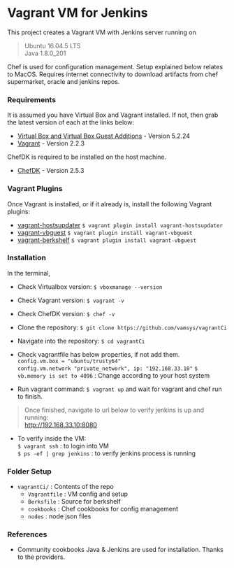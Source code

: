 # Vagrant VM for Jenkins
This project creates a Vagrant VM with Jenkins server running on

> Ubuntu 16.04.5 LTS \
> Java 1.8.0_201 

Chef is used for configuration management.
Setup explained below relates to MacOS.
Requires internet connectivity to download artifacts from chef supermarket, oracle and jenkins repos.

### Requirements

It is assumed you have Virtual Box and Vagrant installed. If not, then grab the latest version of each at the links below:
* [Virtual Box and Virtual Box Guest Additions](https://www.virtualbox.org/wiki/Downloads) - Version 5.2.24
* [Vagrant](https://www.vagrantup.com/downloads.html) - Version 2.2.3

ChefDK is required to be installed on the host machine.
* [ChefDK](https://downloads.chef.io/chefdk/stable/2.5.3#mac_os_x) - Version 2.5.3

### Vagrant Plugins

Once Vagrant is installed, or if it already is, install the following Vagrant plugins:

* [vagrant-hostsupdater](https://github.com/cogitatio/vagrant-hostsupdater)
```$ vagrant plugin install vagrant-hostsupdater```
* [vagrant-vbguest](https://github.com/dotless-de/vagrant-vbguest)
```$ vagrant plugin install vagrant-vbguest```
* [vagrant-berkshelf](https://github.com/berkshelf/vagrant-berkshelf)
```$ vagrant plugin install vagrant-vbguest```

### Installation

In the terminal, 

* Check Virtualbox version: 
```$ vboxmanage --version```

* Check Vagrant version: 
```$ vagrant -v```

* Check ChefDK version:
```$ chef -v```

* Clone the repository:
```$ git clone https://github.com/vamsys/vagrantCi```

* Navigate into the repository:
```$ cd vagrantCi ```

* Check vagrantfile has below properties, if not add them. \
``` config.vm.box = "ubuntu/trusty64" ```\
``` config.vm.network "private_network", ip: "192.168.33.10" ```
```$ vb.memory is set to 4096``` : Change according to your host system

* Run vagrant command:
```$ vagrant up``` and wait for vagrant and chef run to finish.

> Once finished, navigate to url below to verify jenkins is up and running: \
http://192.168.33.10:8080

* To verify inside the VM: \
```$ vagrant ssh``` : to login into VM \
```$ ps -ef | grep jenkins``` : to verify jenkins process is running

### Folder Setup
- `vagrantCi/` : Contents of the repo
    - `Vagrantfile` : VM config and setup
    - `Berksfile`   : Source for berkshelf
    - `cookbooks`   : Chef cookbooks for config management
    - `nodes`       : node json files

### References
* Community cookbooks Java & Jenkins are used for installation. Thanks to the providers.








